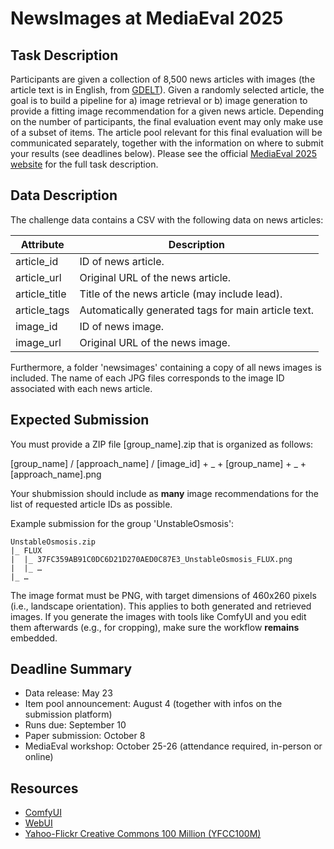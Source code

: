 # NewsImages at MediaEval 2025

## Task Description
Participants are given a collection of 8,500 news articles with images (the article text is in English, from [GDELT](https://www.gdeltproject.org)).
Given a randomly selected article, the goal is to build a pipeline for a) image retrieval or b) image generation to provide a fitting image recommendation for a given news article.
Depending on the number of participants, the final evaluation event may only make use of a subset of items.
The article pool relevant for this final evaluation will be communicated separately, together with the information on where to submit your results (see deadlines below).
Please see the official [MediaEval 2025 website](https://multimediaeval.github.io/editions/2025/tasks/newsimages) for the full task description.

## Data Description
The challenge data contains a CSV with the following data on news articles:

| Attribute 	| Description 											|
| ------------- | ----------------------------------------------------- |
| article_id 	| ID of news article. 									|
| article_url 	| Original URL of the news article. 					|
| article_title | Title of the news article (may include lead). 		|
| article_tags 	| Automatically generated tags for main article text.	|
| image_id 		| ID of news image. 									|
| image_url 	| Original URL of the news image. 						|

Furthermore, a folder 'newsimages' containing a copy of all news images is included.
The name of each JPG files corresponds to the image ID associated with each news article.

## Expected Submission
You must provide a ZIP file [group_name].zip that is organized as follows:

[group_name] / [approach_name] / [image_id] + _ + [group_name] + _ + [approach_name].png

Your shubmission should include as **many** image recommendations for the list of requested article IDs as possible.

Example submission for the group 'UnstableOsmosis':

    UnstableOsmosis.zip
	|_ FLUX
	|  |_ 37FC359AB91C0DC6D21D270AED0C87E3_UnstableOsmosis_FLUX.png
	|  |_ …
	|_ …

The image format must be PNG, with target dimensions of 460x260 pixels (i.e., landscape orientation).
This applies to both generated and retrieved images. If you generate the images with tools like ComfyUI and you edit them afterwards (e.g., for cropping), make sure the workflow **remains** embedded.

## Deadline Summary
* Data release: May 23
* Item pool announcement: August 4 (together with infos on the submission platform)
* Runs due: September 10
* Paper submission: October 8
* MediaEval workshop: October 25-26 (attendance required, in-person or online)


## Resources
* [ComfyUI](https://github.com/comfyanonymous/ComfyUI)
* [WebUI](https://github.com/AUTOMATIC1111/stable-diffusion-webui)
* [Yahoo-Flickr Creative Commons 100 Million (YFCC100M)](https://www.multimediacommons.org)
